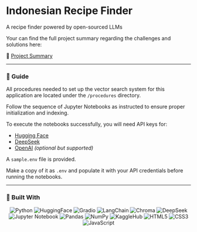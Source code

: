 # Indonesian Recipe Finder
A recipe finder powered by open-sourced LLMs 

Your can find the full project summary regarding the challenges and solutions here:

📄 [Project Summary](summary.md)

---
### 🧭 Guide

All procedures needed to set up the vector search system for this application are located under the `/procedures` directory. 

Follow the sequence of Jupyter Notebooks as instructed to ensure proper initialization and indexing.

To execute the notebooks successfully, you will need API keys for:
- [Hugging Face](https://huggingface.co/)
- [DeepSeek](https://deepseek.com/)
- [OpenAI](https://openai.com/) *(optional but supported)*

A `sample.env` file is provided.  

Make a copy of it as `.env` and populate it with your API credentials before running the notebooks.

---
### 🔧 Built With
<div align="center">

![Python](https://img.shields.io/badge/Python-3776AB?style=for-the-badge&logo=python&logoColor=white)
![HuggingFace](https://img.shields.io/badge/HuggingFace-FFD21F?style=for-the-badge&logo=huggingface&logoColor=black)
![Gradio](https://img.shields.io/badge/Gradio-FF5F00?style=for-the-badge&logo=gradio&logoColor=white)
![LangChain](https://img.shields.io/badge/Langchain-000000?style=for-the-badge&logo=langchain&logoColor=white)
![Chroma](https://img.shields.io/badge/Chroma-5C5CFF?style=for-the-badge)
![DeepSeek](https://img.shields.io/badge/DeepSeek-000000?style=for-the-badge)
![Jupyter Notebook](https://img.shields.io/badge/Jupyter-F37626?style=for-the-badge&logo=jupyter&logoColor=white)
![Pandas](https://img.shields.io/badge/Pandas-150458?style=for-the-badge&logo=pandas&logoColor=white)
![NumPy](https://img.shields.io/badge/NumPy-013243?style=for-the-badge&logo=numpy&logoColor=white)
![KaggleHub](https://img.shields.io/badge/KaggleHub-20BEFF?style=for-the-badge&logo=kaggle&logoColor=white)
![HTML5](https://img.shields.io/badge/HTML5-E34F26?style=for-the-badge&logo=html5&logoColor=white)
![CSS3](https://img.shields.io/badge/CSS3-1572B6?style=for-the-badge&logo=css3&logoColor=white)
![JavaScript](https://img.shields.io/badge/JavaScript-F7DF1E?style=for-the-badge&logo=javascript&logoColor=black)

</div>

